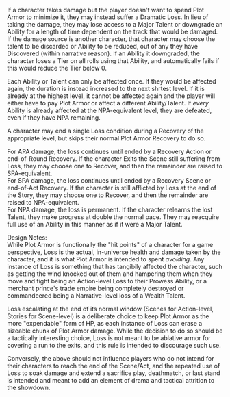 If a character takes damage but the player doesn't want to spend Plot Armor to minimize it, they may instead suffer a Dramatic Loss. In lieu of taking the damage, they may lose access to a Major Talent or downgrade an Ability for a length of time dependent on the track that would be damaged. If the damage source is another character, that character may choose the talent to be discarded or Ability to be reduced, out of any they have Discovered (within narrative reason). If an Ability it downgraded, the character loses a Tier on all rolls using that Ability, and automatically fails if this would reduce the Tier below 0. 

Each Ability or Talent can only be affected once. If they would be affected again, the duration is instead increased to the next shrtest level. If it is already at the highest level, it cannot be affected again and the player will either have to pay Plot Armor or affect a different Ability/Talent. If *every* Ability is already affected at the NPA-equivalent level, they are defeated, even if they have NPA remaining.

A character may end a single Loss condition during a Recovery of the appropriate level, but skips their normal Plot Armor Recovery to do so.

For APA damage, the loss continues until ended by a Recovery Action or end-of-Round Recovery. If the character Exits the Scene still suffering from Loss, they may choose one to Recover, and then the remainder are raised to SPA-equivalent.  
For SPA damage, the loss continues until ended by a Recovery Scene or end-of-Act Recovery. If the character is still afflicted by Loss at the end of the Story, they may choose one to Recover, and then the remainder are raised to NPA-equivalent.  
For NPA damage, the loss is permanent. If the character relearns the lost Talent, they make progress at double the normal pace. They may reacquire full use of an Ability in this manner as if it were a Major Talent.  

Design Notes:  
While Plot Armor is functionally the "hit points" of a character for a game perspective, Loss is the actual, in-universe health and damage taken by the character, and it is what Plot Armor is intended to spent *avoiding*. Any instance of Loss is something that has tangibily affected the character, such as getting the wind knocked out of them and hampering them when they move and fight being an Action-level Loss to their Prowess Ability, or a merchant prince's trade empire being completely destroyed or commandeered being a Narrative-level loss of a Wealth Talent.

Loss escalating at the end of its normal window (Scenes for Action-level, Stories for Scene-level) is a deliberate choice to keep Plot Armor as the more "expendable" form of HP, as each instance of Loss can erase a sizeable chunk of Plot Armor damage. While the decision to do so should be a tactically interesting choice, Loss is not meant to be ablative armor for covering a run to the exits, and this rule is intended to discourage such use.

Conversely, the above should not influence players who do not intend for their characters to reach the end of the Scene/Act, and the repeated use of Loss to soak damage and extend a sacrifice play, deathmatch, or last stand is intended and meant to add an element of drama and tactical attrition to the showdown.